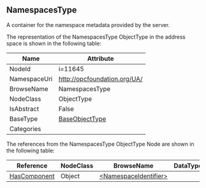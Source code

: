 <!-- objecttype -->
## NamespacesType
A container for the namespace metadata provided by the server.  
<!-- end of text -->
The representation of the NamespacesType ObjectType in the address space is shown in the following table:  

|Name|Attribute|
|---|---|
|NodeId|i=11645|
|NamespaceUri|http://opcfoundation.org/UA/|
|BrowseName|NamespacesType|
|NodeClass|ObjectType|
|IsAbstract|False|
|BaseType|[BaseObjectType](../../ObjectTypes/BaseObjectType/readme.md)|
|Categories||

The references from the NamespacesType ObjectType Node are shown in the following table:  

|Reference|NodeClass|BrowseName|DataType|TypeDefinition|ModellingRule|
|---|---|---|---|---|---|
|[HasComponent](../../ReferenceTypes/HasComponent/readme.md)|Object|[&lt;NamespaceIdentifier&gt;](#&lt;NamespaceIdentifier&gt;)||[NamespaceMetadataType](../../ObjectTypes/NamespaceMetadataType/readme.md)|[OptionalPlaceholder](../../Objects/OptionalPlaceholder/readme.md)|


